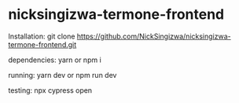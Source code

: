 # nicksingizwa-termone-frontend

Installation:
git clone https://github.com/NickSingizwa/nicksingizwa-termone-frontend.git

dependencies:
yarn or npm i

running:
yarn dev or npm run dev

testing: 
npx cypress open
